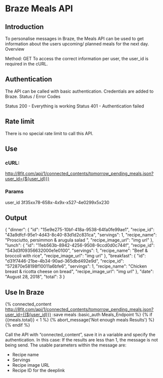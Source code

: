 # Braze Meals API

## Introduction

To personalise messages in Braze, the Meals API can be used to get information about the users upcoming/ planned meals for the next day.
Overview

Method: GET
To access the correct information per user, the user_id is required in the cURL.

## Authentication

The API can be called with basic authentication. Credentials are added to Braze.
Status / Error Codes

Status 200 - Everything is working
Status 401 - Authentication failed 

## Rate limit

There is no special rate limit to call this API.

## Use
### cURL: 
http://8fit.com/api/1/connected_contents/tomorrow_pending_meals.json?user_id={${user_id}}}

### Params
user_id 
3f35xx78-658x-4x9x-x527-4e0299x5x230 

## Output

{
 "dinner": {
    "id": "15e9e275-10bf-418a-9538-64fa0fe99ae1",
    "recipe_id": "43a9dfcf-95e1-4d43-8c40-83d1d2c831ca",
    "servings": 1,
    "recipe_name": "Prosciutto, persimmon & arugula salad ",
    "recipe_image_url": "img url"
  },
  "lunch": {
    "id": "11eb563b-8942-4256-9508-9ccd0d0c744f",
    "recipe_id": "543d3f09356632000e1e0100",
    "servings": 1,
    "recipe_name": "Beef & broccoli with rice",
    "recipe_image_url": "img url"
  },
  "breakfast": {
    "id": "d31f7446-21be-4b34-90ad-365dbd492e9d",
    "recipe_id": "572870e58198f10011a6bfe6",
    "servings": 1,
    "recipe_name": "Chicken breast & ricotta cheese on bread",
    "recipe_image_url": "img url"
  },
  "date": "August 28, 2018",
  "total": 3
}

## Use In Braze

{% connected_content http://8fit.com/api/1/connected_contents/tomorrow_pending_meals.json?user_id={{${user_id}}} :save meals :basic_auth Meals_Endpoint %} {% if {{meals.total}} < 1 %} 
{% abort_message('Not enough meals Results') %} {% endif %} 

Call the API with “connected_content”, save it in a variable and specify the authentication.
In this case: If the results are less than 1, the message is not being send. The usable parameters within the message are:
* Recipe name
* Servings
* Recipe image URL 
* Recipe ID for the deeplink

